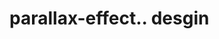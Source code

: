 # parallax-effect.. desgin                                                                                                                                                                                                                                                                                                                                                         
